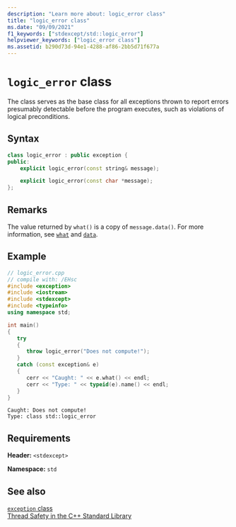 ```yaml
---
description: "Learn more about: logic_error class"
title: "logic_error class"
ms.date: "09/09/2021"
f1_keywords: ["stdexcept/std::logic_error"]
helpviewer_keywords: ["logic_error class"]
ms.assetid: b290d73d-94e1-4288-af86-2bb5d71f677a
---
```

# `logic_error` class

The class serves as the base class for all exceptions thrown to report errors presumably detectable before the program executes, such as violations of logical preconditions.

## Syntax

```cpp
class logic_error : public exception {
public:
    explicit logic_error(const string& message);

    explicit logic_error(const char *message);
};
```

## Remarks

The value returned by `what()` is a copy of `message.data()`. For more information, see [`what`](exception-class.md) and [`data`](basic-string-class.md#data).

## Example

```cpp
// logic_error.cpp
// compile with: /EHsc
#include <exception>
#include <iostream>
#include <stdexcept>
#include <typeinfo>
using namespace std;

int main()
{
   try
   {
      throw logic_error("Does not compute!");
   }
   catch (const exception& e)
   {
      cerr << "Caught: " << e.what() << endl;
      cerr << "Type: " << typeid(e).name() << endl;
   }
}
```

```Output
Caught: Does not compute!
Type: class std::logic_error
```

## Requirements

**Header:** `<stdexcept>`

**Namespace:** `std`

## See also

[`exception` class](exception-class.md)\
[Thread Safety in the C++ Standard Library](thread-safety-in-the-cpp-standard-library.md)
